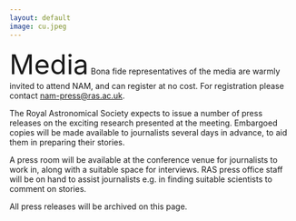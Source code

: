 ```yaml
---
layout: default
image: cu.jpeg
---
```


<font size=10>Media</font>
Bona fide representatives of the media are warmly invited to attend NAM, and can register at no cost. For registration please contact nam-press@ras.ac.uk.

The Royal Astronomical Society expects to issue a number of press releases on the exciting research presented at the meeting. Embargoed copies will be made available to journalists several days in advance, to aid them in preparing their stories.

A press room will be available at the conference venue for journalists to work in, along with a suitable space for interviews. RAS press office staff will be on hand to assist journalists e.g. in finding suitable scientists to comment on stories.

All press releases will be archived on this page.